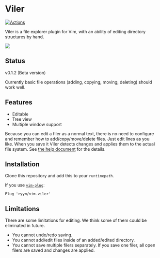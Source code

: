 # Viler

[![Actions](https://github.com/ryym/vim-viler/workflows/Test/badge.svg)]( https://github.com/ryym/vim-viler/actions)

Viler is a file explorer plugin for Vim, with an ability of editing directory structures by hand.

![](docs/demo.gif)

## Status

v0.1.2 (Beta version)

Currently basic file operations (adding, copying, moving, deleting) should work well.

## Features

- Editable
- Tree view
- Multiple window support

Because you can edit a filer as a normal text, there is no need to configure and remember how to add/copy/move/delete files.
Just edit lines as you like. When you save it Viler detects changes and applies them to the actual file system. 
See [the help document](/doc/viler.txt) for the details.

## Installation

Clone this repository and add this to your `runtimepath`.

If you use [`vim-plug`](https://github.com/junegunn/vim-plug):

```vim
Plug 'ryym/vim-viler'
```

## Limitations

There are some limitations for editing.
We think some of them could be eliminated in future.

- You cannot undo/redo saving.
- You cannot add/edit files inside of an added/edited directory.
- You cannot save multiple filers separately. If you save one filer, all open filers are saved and changes are applied.
